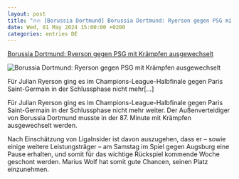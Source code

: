 ```yaml
---
layout: post
title: "🔥🔥 [Borussia Dortmund] Borussia Dortmund: Ryerson gegen PSG mit Krämpfen ausgewechselt"
date: Wed, 01 May 2024 15:00:00 +0200
categories: entries DE
---
```

[Borussia Dortmund: Ryerson gegen PSG mit Krämpfen ausgewechselt](https://www.ligainsider.de/julian-ryerson_18478/borussia-dortmund-ryerson-gegen-psg-mit-kraempfen-ausgewechselt-356924/)

![Borussia Dortmund: Ryerson gegen PSG mit Krämpfen ausgewechselt](https://cdn.ligainsider.de/uploads/2023/08/julian-ryerson-borussia-dortmund-2023-24.jpg)

Für Julian Ryerson ging es im Champions-League-Halbfinale gegen Paris Saint-Germain in der Schlussphase nicht mehr[…]

Für Julian Ryerson ging es im Champions-League-Halbfinale gegen Paris Saint-Germain in der Schlussphase nicht mehr weiter. Der Außenverteidiger von Borussia Dortmund musste in der 87. Minute mit Krämpfen ausgewechselt werden.



Nach Einschätzung von LigaInsider ist davon auszugehen, dass er – sowie einige weitere Leistungsträger – am Samstag im Spiel gegen Augsburg eine Pause erhalten, und somit für das wichtige Rückspiel kommende Woche geschont werden. Marius Wolf hat somit gute Chancen, seinen Platz einzunehmen.

